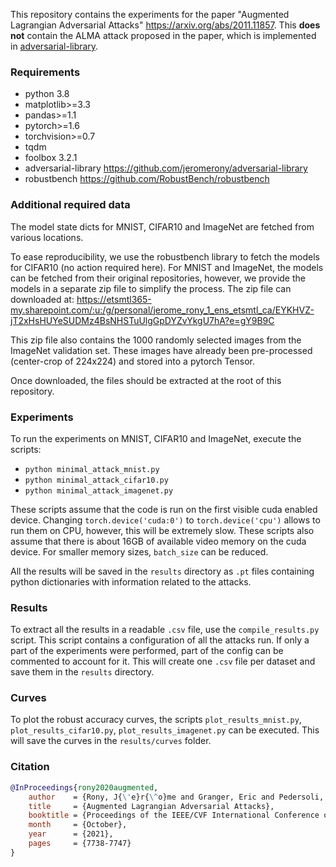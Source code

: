 This repository contains the experiments for the paper "Augmented Lagrangian Adversarial Attacks" https://arxiv.org/abs/2011.11857. This **does not** contain the ALMA attack proposed in the paper, which is implemented in [adversarial-library](https://github.com/jeromerony/adversarial-library).


### Requirements
- python 3.8
- matplotlib>=3.3
- pandas>=1.1
- pytorch>=1.6
- torchvision>=0.7
- tqdm
- foolbox 3.2.1
- adversarial-library https://github.com/jeromerony/adversarial-library
- robustbench https://github.com/RobustBench/robustbench


### Additional required data

The model state dicts for MNIST, CIFAR10 and ImageNet are fetched from various locations. 

To ease reproducibility, we use the robustbench library to fetch the models for CIFAR10 (no action required here). For MNIST and ImageNet, the models can be fetched from their original repositories, however, we provide the models in a separate zip file to simplify the process. The zip file can downloaded at: https://etsmtl365-my.sharepoint.com/:u:/g/personal/jerome_rony_1_ens_etsmtl_ca/EYKHVZ-jT2xHsHUYeSUDMz4BsNHSTuUlgGpDYZvYkgU7hA?e=gY9B9C

This zip file also contains the 1000 randomly selected images from the ImageNet validation set. These images have already been pre-processed (center-crop of 224x224) and stored into a pytorch Tensor.

Once downloaded, the files should be extracted at the root of this repository.

### Experiments

To run the experiments on MNIST, CIFAR10 and ImageNet, execute the scripts:
- `python minimal_attack_mnist.py`
- `python minimal_attack_cifar10.py`
- `python minimal_attack_imagenet.py`

These scripts assume that the code is run on the first visible cuda enabled device. Changing `torch.device('cuda:0')` to `torch.device('cpu')` allows to run them on CPU, however, this will be extremely slow. These scripts also assume that there is about 16GB of available video memory on the cuda device. For smaller memory sizes, `batch_size` can be reduced.

All the results will be saved in the `results` directory as `.pt` files containing python dictionaries with information related to the attacks. 

### Results

To extract all the results in a readable `.csv` file, use the `compile_results.py` script. This script contains a configuration of all the attacks run. If only a part of the experiments were performed, part of the config can be commented to account for it. This will create one `.csv` file per dataset and save them in the `results` directory.

### Curves

To plot the robust accuracy curves, the scripts `plot_results_mnist.py`, `plot_results_cifar10.py`, `plot_results_imagenet.py` can be executed. This will save the curves in the `results/curves` folder.

### Citation

```bibtex
@InProceedings{rony2020augmented,
    author    = {Rony, J{\'e}r{\^o}me and Granger, Eric and Pedersoli, Marco and {Ben Ayed}, Ismail},
    title     = {Augmented Lagrangian Adversarial Attacks},
    booktitle = {Proceedings of the IEEE/CVF International Conference on Computer Vision (ICCV)},
    month     = {October},
    year      = {2021},
    pages     = {7738-7747}
}
```
